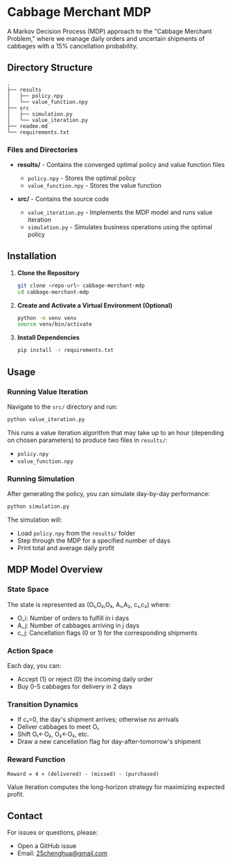 # Cabbage Merchant MDP

A Markov Decision Process (MDP) approach to the "Cabbage Merchant Problem," where we manage daily orders and uncertain shipments of cabbages with a 15% cancellation probability.

## Directory Structure

```
.
├── results
│   ├── policy.npy
│   └── value_function.npy
├── src
│   ├── simulation.py
│   └── value_iteration.py
├── readme.md
└── requirements.txt
```

### Files and Directories

* **results/** - Contains the converged optimal policy and value function files
  * `policy.npy` - Stores the optimal policy
  * `value_function.npy` - Stores the value function

* **src/** - Contains the source code
  * `value_iteration.py` - Implements the MDP model and runs value iteration
  * `simulation.py` - Simulates business operations using the optimal policy

## Installation

1. **Clone the Repository**
   ```bash
   git clone <repo-url> cabbage-merchant-mdp
   cd cabbage-merchant-mdp
   ```

2. **Create and Activate a Virtual Environment (Optional)**
   ```bash
   python -m venv venv
   source venv/bin/activate
   ```

3. **Install Dependencies**
   ```bash
   pip install -r requirements.txt
   ```

## Usage

### Running Value Iteration

Navigate to the `src/` directory and run:

```bash
python value_iteration.py
```

This runs a value iteration algorithm that may take up to an hour (depending on chosen parameters) to produce two files in `results/`:
* `policy.npy`
* `value_function.npy`

### Running Simulation

After generating the policy, you can simulate day-by-day performance:

```bash
python simulation.py
```

The simulation will:
* Load `policy.npy` from the `results/` folder
* Step through the MDP for a specified number of days
* Print total and average daily profit

## MDP Model Overview

### State Space
The state is represented as (O₁,O₂,O₃, A₁,A₂, c₁,c₂) where:
* O_i: Number of orders to fulfill in i days
* A_j: Number of cabbages arriving in j days
* c_j: Cancellation flags (0 or 1) for the corresponding shipments

### Action Space
Each day, you can:
* Accept (1) or reject (0) the incoming daily order
* Buy 0-5 cabbages for delivery in 2 days

### Transition Dynamics
* If c₁=0, the day's shipment arrives; otherwise no arrivals
* Deliver cabbages to meet O₁
* Shift O₁←O₂, O₂←O₃, etc.
* Draw a new cancellation flag for day-after-tomorrow's shipment

### Reward Function
```
Reward = 4 × (delivered) - (missed) - (purchased)
```

Value iteration computes the long-horizon strategy for maximizing expected profit.

## Contact

For issues or questions, please:
* Open a GitHub issue
* Email: 25chenghua@gmail.com